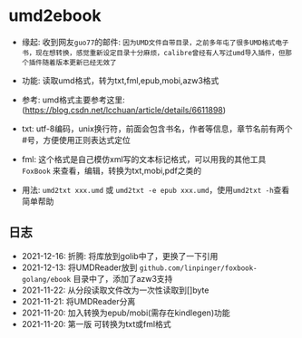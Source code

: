 # umd2ebook

- 缘起: 收到网友`guo77`的邮件: `因为UMD文件自带目录，之前多年屯了很多UMD格式电子书，现在想转换，感觉重新设定目录十分麻烦，calibre曾经有人写过umd导入插件，但那个插件随着版本更新已经无效了`

- 功能: 读取umd格式，转为txt,fml,epub,mobi,azw3格式

- 参考: umd格式主要参考这里: (https://blog.csdn.net/lcchuan/article/details/6611898)

- txt: utf-8编码，unix换行符，前面会包含书名，作者等信息，章节名前有两个#号，方便使用正则表达式定位

- fml: 这个格式是自己模仿xml写的文本标记格式，可以用我的其他工具 `FoxBook` 来查看，编辑，转换为txt,mobi,pdf之类的

- 用法: `umd2txt xxx.umd` 或 `umd2txt -e epub xxx.umd`，使用`umd2txt -h`查看简单帮助

## 日志

- 2021-12-16: 折腾: 将库放到golib中了，更换了一下引用
- 2021-12-13: 将UMDReader放到 `github.com/linpinger/foxbook-golang/ebook` 目录中了，添加了azw3支持
- 2021-11-22: 从分段读取文件改为一次性读取到[]byte
- 2021-11-21: 将UMDReader分离
- 2021-11-20: 加入转换为epub/mobi(需存在kindlegen)功能
- 2021-11-20: 第一版 可转换为txt或fml格式

